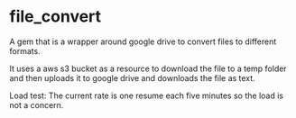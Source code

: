 file_convert
============
A gem that is a wrapper around google drive to convert files to different formats.

It uses a aws s3 bucket as a resource to download the file to a temp folder and then uploads it to google drive and downloads the file as text.

Load test: The current rate is one resume each five minutes so the load is not a concern.
